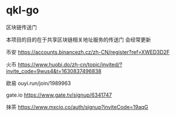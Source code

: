 # qkl-go
区块链传送门

本项目的目的在于共享区块链相关地址服务的传送门 会经常更新


币安   https://accounts.binancezh.cz/zh-CN/register?ref=XWED3D2F

火币   https://www.huobi.do/zh-cn/topic/invited/?invite_code=9wus4&t=1630837496838

欧易   ouyi.run/join/1989963

gate.io https://www.gate.tv/signup/6341747

抹茶   https://www.mxcio.co/auth/signup?inviteCode=19aqG
